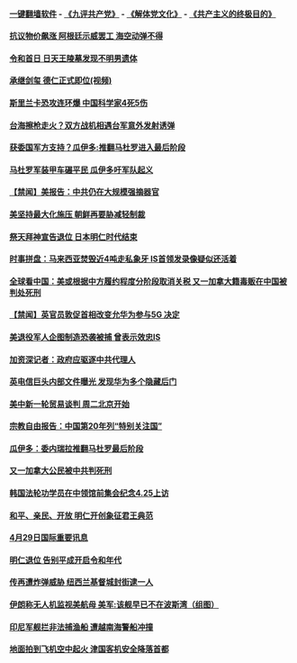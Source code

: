 #### [一键翻墙软件](https://github.com/gfw-breaker/nogfw/blob/master/README.md?t=05010637) -  [《九评共产党》](https://github.com/gfw-breaker/9ping.md?t=05010637) - [《解体党文化》](https://github.com/gfw-breaker/jtdwh.md?t=05010637) - [《共产主义的终极目的》](https://github.com/gfw-breaker/gczydzjmd.md?t=05010637)

#### [抗议物价飙涨 阿根廷示威罢工 海空动弹不得](../pages/prog202/a102568619.md?t=05010637) 

#### [令和首日 日天王陵墓发现不明男遗体](../pages/prog202/a102568607.md?t=05010637) 

#### [承继剑玺 德仁正式即位(视频)](../pages/prog202/a102568560.md?t=05010637) 

#### [斯里兰卡恐攻连环爆 中国科学家4死5伤](../pages/prog202/a102568528.md?t=05010637) 


#### [台海擦枪走火？双方战机相遇台军意外发射诱弹](../pages/prog202/a102568386.md?t=05010637) 

#### [获委国军方支持？瓜伊多:推翻马杜罗进入最后阶段](../pages/prog202/a102568313.md?t=05010637) 

#### [马杜罗军装甲车碾平民 瓜伊多吁军队起义](../pages/prog202/a102568358.md?t=05010637) 

#### [【禁闻】美报告：中共仍在大规模强摘器官](../pages/prog202/a102568311.md?t=05010637) 

#### [美坚持最大化施压 朝鲜再要胁减轻制裁](../pages/prog202/a102568303.md?t=05010637) 

#### [祭天拜神宣告退位 日本明仁时代结束](../pages/prog202/a102568283.md?t=05010637) 

#### [时事拼盘：马来西亚焚毁近4吨走私象牙 IS首领发录像疑似还活着](../pages/prog202/a102568276.md?t=05010637) 

#### [全球看中国：美或根据中方履约程度分阶段取消关税 又一加拿大籍毒贩在中国被判处死刑](../pages/prog202/a102568248.md?t=05010637) 

#### [【禁闻】英官员敦促首相改变允华为参与5G 决定](../pages/prog202/a102568186.md?t=05010637) 

#### [美退役军人企图制造恐袭被捕 曾表示效忠IS](../pages/prog202/a102568183.md?t=05010637) 

#### [加资深记者：政府应驱逐中共代理人](../pages/prog202/a102568176.md?t=05010637) 


#### [英电信巨头内部文件曝光 发现华为多个隐藏后门](../pages/prog202/a102568090.md?t=05010637) 

#### [美中新一轮贸易谈判 周二北京开始](../pages/prog202/a102568088.md?t=05010637) 

#### [宗教自由报告：中国第20年列“特别关注国”](../pages/prog202/a102568091.md?t=05010637) 

#### [瓜伊多：委内瑞拉推翻马杜罗最后阶段](../pages/prog202/a102568099.md?t=05010637) 

#### [又一加拿大公民被中共判死刑](../pages/prog202/a102568097.md?t=05010637) 

#### [韩国法轮功学员在中领馆前集会纪念4.25上访](../pages/prog202/a102568066.md?t=05010637) 

#### [和平、亲民、开放 明仁开创象征君王典范](../pages/prog202/a102567952.md?t=05010637) 

#### [4月29日国际重要讯息](../pages/prog202/a102567945.md?t=05010637) 

#### [明仁退位 告别平成开启令和年代](../pages/prog202/a102567875.md?t=05010637) 

#### [传再遭炸弹威胁 纽西兰基督城封街逮一人](../pages/prog202/a102567859.md?t=05010637) 

#### [伊朗称无人机监视美航母  美军:该舰早已不在波斯湾（组图）](../pages/prog202/a102567450.md?t=05010637) 

#### [印尼军舰拦非法捕渔船 遭越南海警船冲撞](../pages/prog202/a102567796.md?t=05010637) 

#### [地面拍到飞机空中起火 津国客机安全降落首都](../pages/prog202/a102567703.md?t=05010637) 

